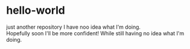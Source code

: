 # hello-world
just another repository
I have noo idea what I'm doing.  
Hopefully soon I'll be more confident! 
While still having no idea what I'm doing.
